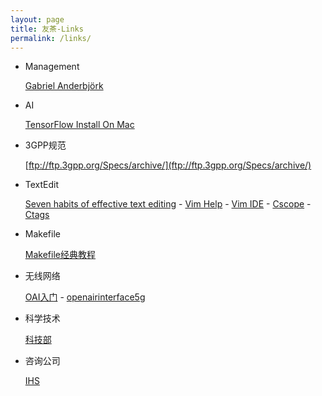 ```yaml
---
layout: page
title: 友茶-Links
permalink: /links/
---
```


- Management

  [Gabriel Anderbjörk](http://gabriel.anderbjork.se/index.htm)
  
- AI

  [TensorFlow Install On Mac](https://www.tensorflow.org/install/install_mac)

- 3GPP规范

  [ftp://ftp.3gpp.org/Specs/archive/](ftp://ftp.3gpp.org/Specs/archive/)

- TextEdit

  [Seven habits of effective text editing](http://www.moolenaar.net/habits.html) -
  [Vim Help](http://vimcdoc.sourceforge.net/doc/help.html) -
  [Vim IDE](https://www.cnblogs.com/zhangsf/archive/2013/06/13/3134409.html) -
  [Cscope](http://cscope.sourceforge.net/) -
  [Ctags](http://ctags.sourceforge.net/)
  
- Makefile

  [Makefile经典教程](http://blog.csdn.net/ruglcc/article/details/7814546/)
  
- 无线网络

  [OAI入门](blog.csdn.net/jxwxg/article/details/58130893) - 
  [openairinterface5g](https://gitlab.eurecom.fr/oai/openairinterface5g) 

- 科学技术

  [科技部](http://www.most.gov.cn)

- 咨询公司

  [IHS](https://ihsmarkit.com/index.html)  
  
<div id="container"></div>

<link rel="stylesheet" href="/assets/gitment/node_modules/gitment/style/default.css">
<script src="/assets/gitment/node_modules/gitment/dist/gitment.browser.js"></script>
<script>
var gitment = new Gitment({
  // id: '', // 可选。默认为 location.href
  owner: 'tanwubin',
  repo: 'tanwubin.github.io',
  oauth: {
    client_id: '60a184657a07c169db75',
    client_secret: 'b467963644f43e9fe93d14a6d2d3fdac246e0f34',
  },
})
gitment.render('container')
</script>